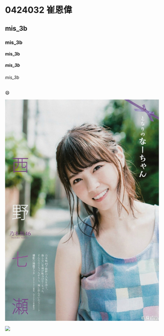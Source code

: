 # 0424032 崔恩偉
## mis_3b
### mis_3b
#### mis_3b
##### mis_3b
###### mis_3b

:smile:

![](七瀨.jpg "七瀨")

[![](https://img.youtube.com/vi/_6CZ8CfwBU0&index=1&list=LL91f_wFgAilz_UvcuqCHYbA/0.jpg)](https://www.youtube.com/watch?v=_6CZ8CfwBU0&index=1&list=LL91f_wFgAilz_UvcuqCHYbA "")
